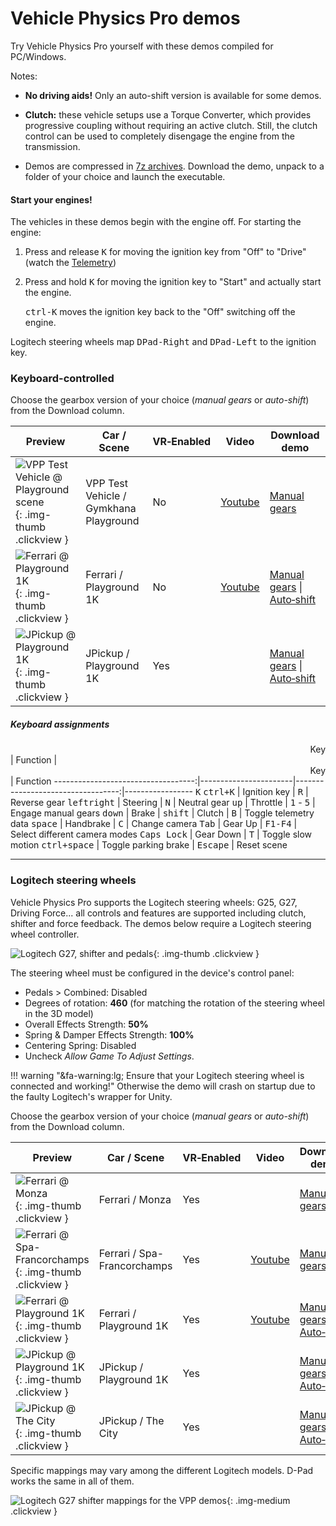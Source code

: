# Vehicle Physics Pro demos

Try Vehicle Physics Pro yourself with these demos compiled for PC/Windows.

Notes:

- **No driving aids!** Only an auto-shift version is available for some demos.

- **Clutch:** these vehicle setups use a Torque Converter, which provides progressive coupling
	without requiring an active clutch. Still, the clutch control can be used to completely
	disengage the engine from the transmission.

- Demos are compressed in [7z archives](http://7-zip.org). Download the demo, unpack to a folder of
	your choice and launch the executable.

#### Start your engines!

The vehicles in these demos begin with the engine off. For starting the engine:

1. Press and release <kbd>K</kbd> for moving the ignition key from "Off" to "Drive" (watch the [Telemetry](/components/vehicle-telemetry#vptelemetry))
2. Press and hold <kbd>K</kbd> for moving the ignition key to "Start" and actually start the engine.

	<kbd>ctrl-K</kbd> moves the ignition key back to the "Off" switching off the engine.

Logitech steering wheels map <kbd>DPad-Right</kbd> and <kbd>DPad-Left</kbd> to the ignition key.

### Keyboard-controlled

Choose the gearbox version of your choice (_manual gears_ or _auto-shift_) from the Download column.

| Preview | Car / Scene | VR&#8209;Enabled | Video | Download demo |
|---------|-------------|------------------|-------|---------------|
|![VPP Test Vehicle @ Playground scene](/img/gallery/vpp-test-vehicle-playground.jpg){: .img-thumb .clickview }	| VPP Test Vehicle / Gymkhana Playground | No | [Youtube](https://www.youtube.com/watch?v=eRBasBaKn1g) | [Manual gears](http://edy.es/unity/vpp-demos/alpha/Playground_Gymkhana.7z)
|![Ferrari @ Playground 1K](/img/gallery/vpp-ferrari-playground-1k.jpg){: .img-thumb .clickview } 				| Ferrari / Playground 1K  		| No  | [Youtube](https://www.youtube.com/watch?v=FuqO4gKDzKE) | [Manual gears](http://edy.es/unity/vpp-demos/alpha/Playground_1K_Ferrari_manual_gears.7z) &#124; [Auto&#8209;shift](http://edy.es/unity/vpp-demos/alpha/Playground_1K_Ferrari_auto_shift.7z)
|![JPickup @ Playground 1K](/img/gallery/vpp-jpickup-playground-1k.jpg){: .img-thumb .clickview } 				| JPickup / Playground 1K		| Yes | | [Manual gears](http://edy.es/unity/vpp-demos/alpha/Playground_1K_JPickup_manual_gears_VR.7z) &#124; [Auto&#8209;shift](http://edy.es/unity/vpp-demos/alpha/Playground_1K_JPickup_auto_shift_VR.7z)

##### Keyboard assignments

<center style="text-align:right">Key</center>| Function     |<center style="text-align:right">Key</center>| Function
-----------------------------------:|-----------------------|----------------------------------:|-----------------
<kbd>K</kbd> <kbd>ctrl+K</kbd>		| Ignition key          | <kbd>R</kbd> 						| Reverse gear
<kbd>left</kbd><kbd>right</kbd>  	| Steering              | <kbd>N</kbd> 						| Neutral gear
<kbd>up</kbd> 						| Throttle              | <kbd>1</kbd> - <kbd>5</kbd> 		| Engage manual gears
<kbd>down</kbd> 					| Brake                 |
<kbd>shift</kbd> 					| Clutch                | <kbd>B</kbd> 						| Toggle telemetry data
<kbd>space</kbd> 					| Handbrake             | <kbd>C</kbd> 						| Change camera
<kbd>Tab</kbd> 						| Gear Up          	    | <kbd>F1-F4</kbd>					| Select&nbsp;different&nbsp;camera&nbsp;modes
<kbd>Caps Lock</kbd> 				| Gear Down     	    | <kbd>T</kbd> 						| Toggle slow motion
<kbd>ctrl+space</kbd> 				| Toggle parking brake  | <kbd>Escape</kbd> 				| Reset scene

---

### Logitech steering wheels

Vehicle Physics Pro supports the Logitech steering wheels: G25, G27, Driving Force... all controls
and features are supported including clutch, shifter and force feedback. The demos below require a
Logitech steering wheel controller.

![Logitech G27, shifter and pedals](/img/gallery/logitech-g27-full-set.jpg){: .img-thumb .clickview }

The steering wheel must be configured in the device's control panel:

-	Pedals > Combined: Disabled
-	Degrees of rotation: **460** (for matching the rotation of the steering wheel in the 3D model)
-	Overall Effects Strength: **50%**
-	Spring & Damper Effects Strength: **100%**
-	Centering Spring: Disabled
-	Uncheck _Allow Game To Adjust Settings_.

!!! warning "&fa-warning:lg; Ensure that your Logitech steering wheel is connected and working!"
	Otherwise the demo will crash on startup due to the faulty Logitech's wrapper for Unity.

Choose the gearbox version of your choice (_manual gears_ or _auto-shift_) from the Download column.

| Preview | Car / Scene | VR&#8209;Enabled | Video | Download demo |
|---------|-------------|------------------|-------|---------------|
|![Ferrari @ Monza](/img/gallery/vpp-ferrari-monza-2.jpg){: .img-thumb .clickview } | Ferrari / Monza | Yes | | [Manual gears](http://edy.es/unity/vpp-demos/alpha/Monza_Ferrari_G27_manual_gears_VR.7z)
|![Ferrari @ Spa-Francorchamps](/img/gallery/vpp-ferrari-spa.jpg){: .img-thumb .clickview } | Ferrari / Spa-Francorchamps | Yes | [Youtube](https://www.youtube.com/watch?v=SdeJcpWNHsw) | [Manual gears](http://edy.es/unity/vpp-demos/alpha/Spa_Ferrari_G27_manual_gears_VR.7z)
|![Ferrari @ Playground 1K](/img/gallery/vpp-ferrari-playground-1k.jpg){: .img-thumb .clickview } | Ferrari / Playground 1K | Yes | [Youtube](https://www.youtube.com/watch?v=FuqO4gKDzKE) | [Manual gears](http://edy.es/unity/vpp-demos/alpha/Playground_1K_Ferrari_G27_manual_gears_VR.7z) &#124; [Auto&#8209;shift](http://edy.es/unity/vpp-demos/alpha/Playground_1K_Ferrari_G27_auto_shift_VR.7z)
|![JPickup @ Playground 1K](/img/gallery/vpp-jpickup-playground-1k.jpg){: .img-thumb .clickview } | JPickup / Playground 1K | Yes | | [Manual gears](http://edy.es/unity/vpp-demos/alpha/Playground_1K_JPickup_G27_manual_gears_VR.7z) &#124; [Auto&#8209;shift](http://edy.es/unity/vpp-demos/alpha/Playground_1K_JPickup_G27_auto_shift_VR.7z)
|![JPickup @ The City](/img/gallery/vpp-jpickup-the-city.jpg){: .img-thumb .clickview } | JPickup / The City | Yes | | [Manual gears](http://edy.es/unity/vpp-demos/alpha/The_City_JPickup_G27_manual_gears_VR.7z) &#124; [Auto&#8209;shift](http://edy.es/unity/vpp-demos/alpha/The_City_JPickup_G27_auto_shift_VR.7z)

Specific mappings may vary among the different Logitech models. D-Pad works the same in all of them.

![Logitech G27 shifter mappings for the VPP demos](/img/gallery/vpp-logitech-g27-shifter-mappings.jpg){: .img-medium  .clickview }


